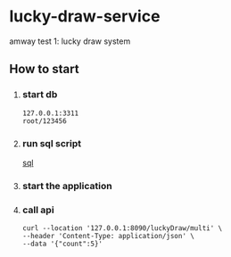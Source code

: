 # lucky-draw-service
amway test 1: lucky draw system

## How to start

1. ### start db
   ```
   127.0.0.1:3311
   root/123456
   ```
2. ### run sql script
    [sql](src/main/sql/20230726000000_create_table_prize.sql)
3. ### start the application

4. ### call api
   ```
   curl --location '127.0.0.1:8090/luckyDraw/multi' \
   --header 'Content-Type: application/json' \
   --data '{"count":5}'
   ```